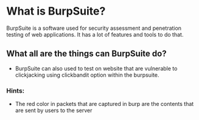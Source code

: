 # What is BurpSuite?

BurpSuite is a software used for security assessment and penetration testing of web applications. It has a lot of features and tools to do that.

## What all are the things can BurpSuite do?

- BurpSuite can also used to test on website that are vulnerable to clickjacking using clickbandit option within the burpsuite.

### Hints:

- The red color in packets that are captured in burp are the contents that are sent by users to the server
